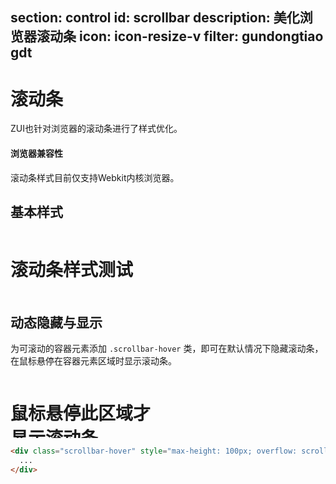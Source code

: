 ﻿section: control
id: scrollbar
description: 美化浏览器滚动条
icon: icon-resize-v
filter: gundongtiao gdt
---

# 滚动条

ZUI也针对浏览器的滚动条进行了样式优化。

<div class="alert alert-warning">
  <h4>浏览器兼容性</h4>
  <p>滚动条样式目前仅支持Webkit内核浏览器。</p>
</div>

## 基本样式

<div style="max-height: 100px; max-width:250px; overflow: scroll; scroll: both" class="example panel">
  <h1>滚动条样式测试</h1>
  <p>一些文字</p>
  <p>更多的文字</p>
  <p>更多的文字</p>
  <p>更多的文字</p>
  <p>
  长段落文本，长段落文本，长段落文本，长段落文本，长段落文本，长段落文本，长段落文本，长段落文本，长段落文本，长段落文本，长段落文本，长段落文本，长段落文本，长段落文本，长段落文本，长段落文本。</p>
  <div class="alert" style="width: 300px">
    <h4>较宽的内容。</h4>
  </div>
</div>

## 动态隐藏与显示

为可滚动的容器元素添加 `.scrollbar-hover` 类，即可在默认情况下隐藏滚动条，在鼠标悬停在容器元素区域时显示滚动条。

<example>
  <div style="max-height: 100px; max-width:250px; overflow: scroll; scroll: both" class="panel panel-body scrollbar-hover">
    <h1>鼠标悬停此区域才显示滚动条</h1>
    <p>一些文字</p>
    <p>更多的文字</p>
    <p>更多的文字</p>
    <p>更多的文字</p>
    <p>
    长段落文本，长段落文本，长段落文本，长段落文本，长段落文本，长段落文本，长段落文本，长段落文本，长段落文本，长段落文本，长段落文本，长段落文本，长段落文本，长段落文本，长段落文本，长段落文本。</p>
    <div class="alert" style="width: 300px">
      <h4>较宽的内容。</h4>
    </div>
  </div>
</example>

```html
<div class="scrollbar-hover" style="max-height: 100px; overflow: scroll;">
  ...
</div>
```
